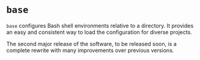 # `base`

`base` configures Bash shell environments relative to a directory.  It
provides an easy and consistent way to load the configuration for diverse
projects.

The second major release of the software, to be released soon, is a complete
rewrite with many improvements over previous versions.
